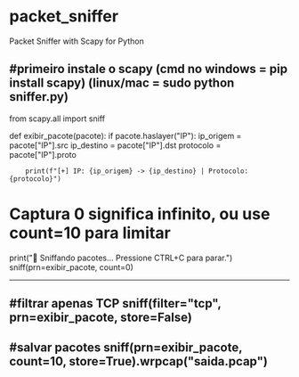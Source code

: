 # packet_sniffer
Packet Sniffer with Scapy for Python

#primeiro instale o scapy (cmd no windows = pip install scapy) (linux/mac = sudo python sniffer.py)
--------------------------------------------------------------------------------------------------
from scapy.all import sniff

def exibir_pacote(pacote):
    if pacote.haslayer("IP"):
        ip_origem = pacote["IP"].src
        ip_destino = pacote["IP"].dst
        protocolo = pacote["IP"].proto

        print(f"[+] IP: {ip_origem} -> {ip_destino} | Protocolo: {protocolo}")

# Captura 0 significa infinito, ou use count=10 para limitar
print("📡 Sniffando pacotes... Pressione CTRL+C para parar.")
sniff(prn=exibir_pacote, count=0)

---------------------------------------------------------------------------------------------------
#filtrar apenas TCP
sniff(filter="tcp", prn=exibir_pacote, store=False)
---------------------------------------------------------------------------------------------------
#salvar pacotes
sniff(prn=exibir_pacote, count=10, store=True).wrpcap("saida.pcap")
---------------------------------------------------------------------------------------------------

